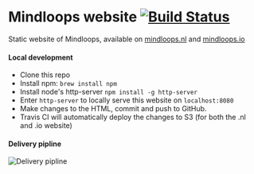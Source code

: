 # Mindloops website [![Build Status](https://travis-ci.org/mindloops/mindloops.github.io.svg?branch=master)](https://travis-ci.org/mindloops/mindloops.github.io)
Static website of Mindloops, available on [mindloops.nl](http://mindloops.nl) and [mindloops.io](http://mindloops.io) 

#### Local development

- Clone this repo
- Install npm: `brew install npm`
- Install node's http-server `npm install -g http-server`
- Enter `http-server` to locally serve this website on `localhost:8080` 
- Make changes to the HTML, commit and push to GitHub.
- Travis CI will automatically deploy the changes to S3 (for both the .nl and .io website)

#### Delivery pipline

![Delivery pipline](website-delivery-pipeline.png)

